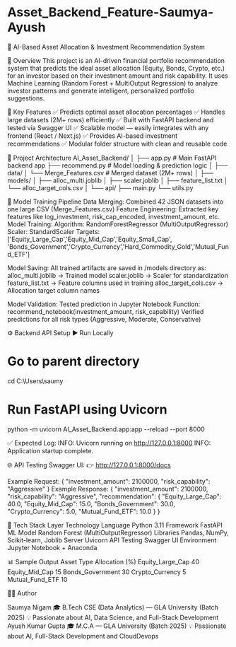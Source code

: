 # Asset_Backend_Feature-Saumya-Ayush

💼 AI-Based Asset Allocation & Investment Recommendation System

🧠 Overview
This project is an AI-driven financial portfolio recommendation system that predicts the ideal asset allocation (Equity, Bonds, Crypto, etc.) for an investor based on their investment amount and risk capability.
It uses Machine Learning (Random Forest + MultiOutput Regression) to analyze investor patterns and generate intelligent, personalized portfolio suggestions.

🚀 Key Features
✅ Predicts optimal asset allocation percentages
✅ Handles large datasets (2M+ rows) efficiently
✅ Built with FastAPI backend and tested via Swagger UI
✅ Scalable model — easily integrates with any frontend (React / Next.js)
✅ Provides AI-based investment recommendations
✅ Modular folder structure with clean and reusable code

🧩 Project Architecture
AI_Asset_Backend/
│
├── app.py                # Main FastAPI backend app
├── recommend.py          # Model loading & prediction logic
│
├── data/
│   └── Merge_Features.csv  # Merged dataset (2M+ rows)
│
├── models/
│   ├── alloc_multi.joblib
│   ├── scaler.joblib
│   ├── feature_list.txt
│   └── alloc_target_cols.csv
│
└── api/
    ├── main.py
    └── utils.py
    
🧮 Model Training Pipeline
Data Merging:
Combined 42 JSON datasets into one large CSV (Merge_Features.csv)
Feature Engineering:
Extracted key features like log_investment, risk_cap_encoded, investment_amount, etc.
Model Training:
Algorithm: RandomForestRegressor (MultiOutputRegressor)
Scaler: StandardScaler
Targets:
['Equity_Large_Cap','Equity_Mid_Cap','Equity_Small_Cap',
 'Bonds_Government','Crypto_Currency','Hard_Commodity_Gold','Mutual_Fund_ETF']


Model Saving:
All trained artifacts are saved in /models directory as:
alloc_multi.joblib → Trained model
scaler.joblib → Scaler for standardization
feature_list.txt → Feature columns used in training
alloc_target_cols.csv → Allocation target column names

Model Validation:
Tested prediction in Jupyter Notebook
Function: recommend_notebook(investment_amount, risk_capability)
Verified predictions for all risk types (Aggressive, Moderate, Conservative)

⚙️ Backend API Setup
▶️ Run Locally
# Go to parent directory
cd C:\Users\saumy
# Run FastAPI using Uvicorn
python -m uvicorn AI_Asset_Backend.app:app --reload --port 8000

✅ Expected Log:
INFO:     Uvicorn running on http://127.0.0.1:8000
INFO:     Application startup complete.

🌐 API Testing
Swagger UI:
👉 http://127.0.0.1:8000/docs

Example Request:
{
  "investment_amount": 2100000,
  "risk_capability": "Aggressive"
}
Example Response:
{
  "investment_amount": 2100000,
  "risk_capability": "Aggressive",
  "recommendation": {
    "Equity_Large_Cap": 40.0,
    "Equity_Mid_Cap": 15.0,
    "Bonds_Government": 30.0,
    "Crypto_Currency": 5.0,
    "Mutual_Fund_ETF": 10.0
  }
}

🧠 Tech Stack
Layer	Technology
Language	Python 3.11
Framework	FastAPI
ML Model	Random Forest (MultiOutputRegressor)
Libraries	Pandas, NumPy, Scikit-learn, Joblib
Server	Uvicorn
API Testing	Swagger UI
Environment	Jupyter Notebook + Anaconda

📊 Sample Output
Asset Type	Allocation (%)
Equity_Large_Cap	40
Equity_Mid_Cap	15
Bonds_Government	30
Crypto_Currency	5
Mutual_Fund_ETF	10

👩‍💻 Author

Saumya Nigam
🎓 B.Tech CSE (Data Analytics) — GLA University (Batch 2025)
💡 Passionate about AI, Data Science, and Full-Stack Development
Ayush Kumar Gupta
🎓 M.C.A — GLA University (Batch 2025)
💡 Passionate about AI, Full-Stack Development and CloudDevops
